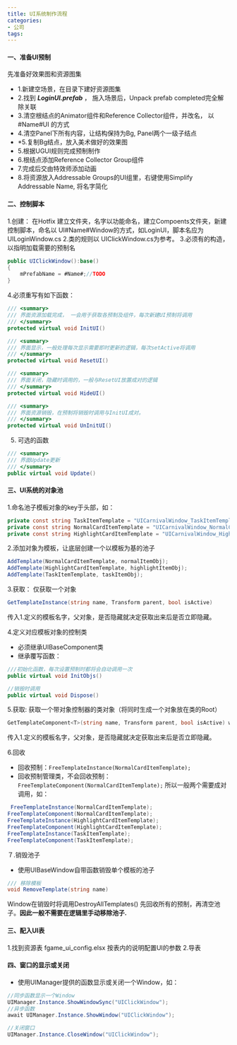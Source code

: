```yaml
---
title: UI系统制作流程
categories:
- 公司
tags: 
---
```


#### 一、准备UI预制
先准备好效果图和资源图集
* 1.新建空场景，在目录下建好资源图集
* 2.找到 ***LoginUI.prefab*** ， 施入场景后，Unpack prefab completed完全解除关联
* 3.清空根结点的Animator组件和Reference Collector组件，并改名， 以 #Name#UI 的方式
* 4.清空Panel下所有内容，让结构保持为Bg, Panel两个一级子结点
*  *5.复制Bg结点，放入美术做好的效果图
* 5.根据UGUI规则完成预制制作
* 6.根结点添加Reference Collector Group组件
* 7.完成后交由特效师添加动画
* 8.将资源放入Addressable Groups的UI组里，右键使用Simplify Addressable Name, 将名字简化

#### 二、控制脚本
1.创建： 在Hotfix 建立文件夹，名字以功能命名，建立Compoents文件夹，新建控制脚本，命名以   UI#Name#Window的方式，如LoginUI，脚本名应为UILoginWindow.cs
2.类的规则以 UIClickWindow.cs为参考。
3.必须有的构造，以指明加载需要的预制名
```csharp
public UIClickWindow():base()
{
	mPrefabName = #Name#;//TODO
}
```
4.必须重写有如下函数：
```csharp
/// <summary>
/// 界面资源加载完成， 一会用于获取各预制及组件，每次新建UI预制将调用
/// </summary>
protected virtual void InitUI()

/// <summary>
/// 界面显示，一般处理每次显示需要即时更新的逻辑，每次setActive将调用
/// </summary>
protected virtual void ResetUI()

/// <summary>
/// 界面关闭，隐藏时调用的，一般与ResetUI放置成对的逻辑
/// </summary>
protected virtual void HideUI()

/// <summary>
/// 界面资源销毁，在预制将销毁时调用与InitUI成对。
/// </summary>
protected virtual void UnInitUI()
```

5. 可选的函数
```csharp
/// <summary>
/// 界面Update更新
/// </summary>
public virtual void Update()
```
#### 三、UI系统的对象池
1.命名池子模板对象的key于头部，如：
```csharp
private const string TaskItemTemplate = "UICarnivalWindow_TaskItemTemplate";
private const string NormalCardItemTemplate = "UICarnivalWindow_NormalCardItemTemplate";
private const string HighlightCardItemTemplate = "UICarnivalWindow_HighlightCardItemTemplate";
```
2.添加对象为模板，让底层创建一个以模板为基的池子
```csharp
AddTemplate(NormalCardItemTemplate, normalItemObj);
AddTemplate(HighlightCardItemTemplate, highlightItemObj);
AddTemplate(TaskItemTemplate, taskItemObj);
```

3.获取： 仅获取一个对象

```csharp
GetTemplateInstance(string name, Transform parent, bool isActive)
```
传入1.定义的模板名字，父对象，是否隐藏就决定获取出来后是否立即隐藏。

4.定义对应模板对象的控制类
* 必须继承UIBaseComponent类
* 继承覆写函数：
```csharp
///初始化函数，每次设置预制时都将会自动调用一次
public virtual void InitObjs()

//销毁时调用
public virtual void Dispose() 
```
5.获取: 获取一个带对象控制器的类对象（将同时生成一个对象放在类的Root）

```csharp
GetTemplateComponent<T>(string name, Transform parent, bool isActive) where T : UIBaseComponent
```
传入1.定义的模板名字，父对象，是否隐藏就决定获取出来后是否立即隐藏。

6.回收
* 回收预制：`FreeTemplateInstance(NormalCardItemTemplate);`
* 回收预制管理类，不会回收预制：`FreeTemplateComponent(NormalCardItemTemplate);`
所以一般两个需要成对调用，如：
```csharp
 FreeTemplateInstance(NormalCardItemTemplate);
FreeTemplateComponent(NormalCardItemTemplate);
FreeTemplateInstance(HighlightCardItemTemplate);
FreeTemplateComponent(HighlightCardItemTemplate);
FreeTemplateInstance(TaskItemTemplate);
FreeTemplateComponent(TaskItemTemplate);
```

７.销毁池子
* 使用UIBaseWindow自带函数销毁单个模板的池子
```csharp
/// 移除模板
void RemoveTemplate(string name)
```
Window在销毁时将调用DestroyAllTemplates() 先回收所有的预制，再清空池子。**因此一般不需要在逻辑里手动移除池子.**

#### 三、配入UI表

1.找到资源表 fgame_ui_config.elsx 按表内的说明配置UI的参数
2.导表

#### 四、窗口的显示或关闭

* 使用UIManager提供的函数显示或关闭一个Window，如：

```csharp
//同步函数显示一个Window
UIManager.Instance.ShowWindowSync("UIClickWindow");
//异步函数
await UIManager.Instance.ShowWindow("UIClickWindow");

//关闭窗口
UIManager.Instance.CloseWindow("UIClickWindow");

```
